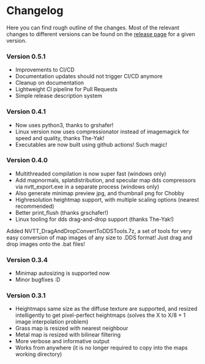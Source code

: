 # Changelog

Here you can find rough outline of the changes.
Most of the relevant changes to different versions can be found on the [release page](https://github.com/Beherith/springrts_smf_compiler/releases) for a given version.

### Version 0.5.1
 - Improvements to CI/CD
 - Documentation updates should not trigger CI/CD anymore
 - Cleanup on documentation
 - Lightweight CI pipeline for Pull Requests
 - Simple release description system

### Version 0.4.1
 - Now uses python3, thanks to grshafer!
 - Linux version now uses compressionator instead of imagemagick for speed and quality, thanks The-Yak!
 - Executables are now built using github actions! Such magic!

### Version 0.4.0
- Multithreaded compilation is now super fast (windows only)
- Add mapnormals, splatdistribution, and specular map dds compressors via nvtt_export.exe in a separate process (windows only)
- Also generate minimap preview jpg, and thumbnail png for Chobby
- Highresolution heightmap support, with multiple scaling options (nearest recommended)
- Better print_flush (thanks grschafer!)
- Linux tooling for dds drag-and-drop support (thanks The-Yak!)

Added NVTT_DragAndDropConvertToDDSTools.7z, a set of tools for very easy conversion of map images of any size to .DDS format! Just drag and drop images onto the .bat files!
### Version 0.3.4
- Minimap autosizing is supported now
- Minor bugfixes :D

### Version 0.3.1
- Heightmaps same size as the diffuse texture are supported, and resized intelligently to get pixel-perfect heightmaps (solves the X to X/8 + 1 image interpolation problem)
- Grass map is resized with nearest neighbour
- Metal map is resized with bilinear filtering
- More verbose and informative output
- Works from anywhere (it is no longer required to copy into the maps working directory)
